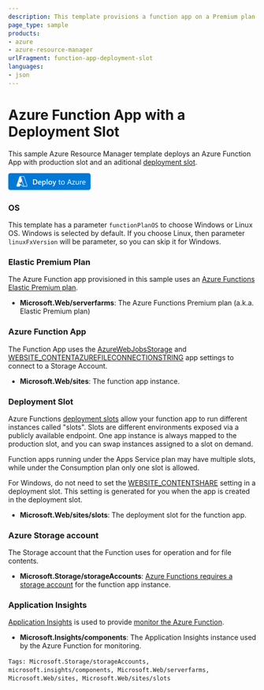 ```yaml
---
description: This template provisions a function app on a Premium plan with production slot and an aditional deployment slot.
page_type: sample
products:
- azure
- azure-resource-manager
urlFragment: function-app-deployment-slot
languages:
- json
---
```

# Azure Function App with a Deployment Slot

This sample Azure Resource Manager template deploys an Azure Function App with production slot and an aditional <a href="https://docs.microsoft.com/en-us/azure/azure-functions/functions-deployment-slots">deployment slot</a>.

[![Deploy to Azure](/images/deploytoazure.png)](https://portal.azure.com/#create/Microsoft.Template/uri/https%3A%2F%2Fraw.githubusercontent.com%2FAzure-Samples%2Ffunction-app-arm-templates%2Fmain%2Ffunction-app-deployment-slot%2Fazuredeploy.json)

### OS

This template has a parameter `functionPlanOS` to choose Windows or Linux OS. Windows is selected by default. If you choose Linux, then parameter `linuxFxVersion` will be parameter, so you can skip it for Windows.

### Elastic Premium Plan

The Azure Function app provisioned in this sample uses an [Azure Functions Elastic Premium plan](https://docs.microsoft.com/azure/azure-functions/functions-premium-plan#features). 

+ **Microsoft.Web/serverfarms**: The Azure Functions Premium plan (a.k.a. Elastic Premium plan)

### Azure Function App

The Function App uses the [AzureWebJobsStorage](https://docs.microsoft.com/azure/azure-functions/functions-app-settings#azurewebjobsstorage) and [WEBSITE_CONTENTAZUREFILECONNECTIONSTRING](https://docs.microsoft.com/azure/azure-functions/functions-app-settings#website_contentazurefileconnectionstring) app settings to connect to a Storage Account.

+ **Microsoft.Web/sites**: The function app instance.

### Deployment Slot

Azure Functions [deployment slots](https://docs.microsoft.com/en-us/azure/azure-functions/functions-deployment-slots) allow your function app to run different instances called "slots". Slots are different environments exposed via a publicly available endpoint. One app instance is always mapped to the production slot, and you can swap instances assigned to a slot on demand. 

Function apps running under the Apps Service plan may have multiple slots, while under the Consumption plan only one slot is allowed.

For Windows, do not need to set the [WEBSITE_CONTENTSHARE](https://docs.microsoft.com/en-us/azure/azure-functions/functions-app-settings#website_contentshare) setting in a deployment slot. This setting is generated for you when the app is created in the deployment slot.

+ **Microsoft.Web/sites/slots**: The deployment slot for the function app.

### Azure Storage account

The Storage account that the Function uses for operation and for file contents. 

+ **Microsoft.Storage/storageAccounts**: [Azure Functions requires a storage account](https://docs.microsoft.com/azure/azure-functions/storage-considerations) for the function app instance.

### Application Insights

[Application Insights](https://docs.microsoft.com/azure/azure-monitor/app/app-insights-overview) is used to provide [monitor the Azure Function](https://docs.microsoft.com/azure/azure-functions/functions-monitoring).

+ **Microsoft.Insights/components**: The Application Insights instance used by the Azure Function for monitoring.

`Tags: Microsoft.Storage/storageAccounts, microsoft.insights/components, Microsoft.Web/serverfarms, Microsoft.Web/sites, Microsoft.Web/sites/slots`
